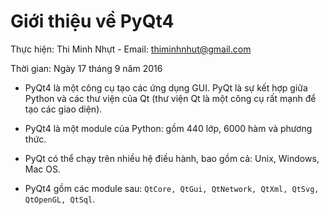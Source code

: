 # Giới thiệu về PyQt4

Thực hiện: Thi Minh Nhựt - Email: thiminhnhut@gmail.com

Thời gian: Ngày 17 tháng 9 năm 2016

* PyQt4 là một công cụ tạo các ứng dụng GUI. PyQt là sự kết hợp giữa Python và các thư viện của Qt 
(thư viện Qt là một công cụ rất mạnh để tạo các giao diện).

* PyQt4 là một module của Python: gồm 440 lớp, 6000 hàm và phương thức.

* PyQt có thể chạy trên nhiều hệ điều hành, bao gồm cả: Unix, Windows, Mac OS.

* PyQt4 gồm các module sau: `QtCore, QtGui, QtNetwork, QtXml, QtSvg, QtOpenGL, QtSql`.

